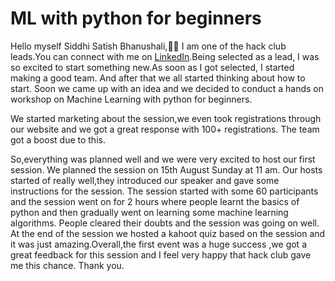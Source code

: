 #  ML with python for beginners
  Hello myself Siddhi Satish Bhanushali,🎨🎨 
I am one of the hack club leads.You can connect with me on [LinkedIn](https://www.linkedin.com/in/siddhi-bhanushali-4178591b2).Being selected as a lead, I was so excited to start something new.As soon as I got selected, I started making a good team. And after that we all started thinking about how to start. Soon we came up with an idea and we decided to conduct a hands on workshop on Machine Learning with python for beginners. 

We started marketing about the session,we even took registrations through our website and we got a great response with 100+ registrations. The team got a boost due to this. 

So,everything was planned well and we were very excited to host our first session.
We planned the session on 15th August Sunday at 11 am. Our hosts  started of really well,they introduced our speaker and gave some instructions for the session.
The session started with some 60 participants and the session went on for 2 hours where 
people learnt the basics of python and then gradually went on learning some machine learning algorithms.
People cleared their doubts and the session was going on well. At the end of the session we hosted a kahoot quiz based on the session and it was just amazing.Overall,the first event was a huge success ,we got a great feedback for this session and I feel very happy that hack club gave me this chance. Thank you.

